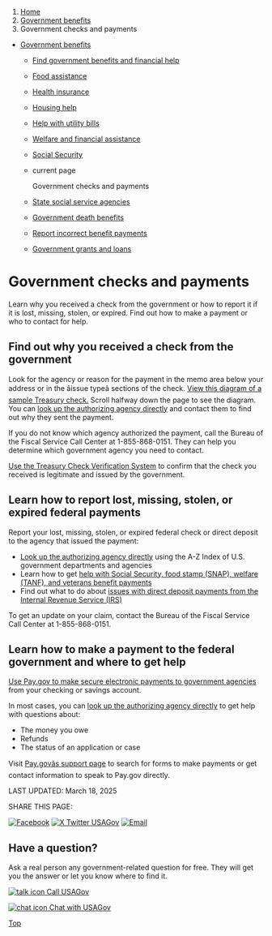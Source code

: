 1. [Home](/)
2. [Government benefits](/benefits)
3. Government checks and payments

* [Government benefits](/benefits)
  + [Find government benefits and financial help](/benefit-finder)
  + [Food assistance](/food-help)
  + [Health insurance](/health-insurance)
  + [Housing help](/housing-help)
  + [Help with utility bills](/help-with-utility-bills)
  + [Welfare and financial assistance](/welfare-and-financial-assistance)
  + [Social Security](/social-security)
  + current page

    Government checks and payments
  + [State social service agencies](/state-social-services)
  + [Government death benefits](/government-death-benefits)
  + [Report incorrect benefit payments](/report-incorrect-benefit-payments)
  + [Government grants and loans](/government-grants-and-loans)

Government checks and payments
==============================

Learn why you received a check from the government or how to report it if it is lost, missing, stolen, or expired. Find out how to make a payment or who to contact for help.

**Find out why you received a check from the government**
---------------------------------------------------------

Look for the agency or reason for the payment in the memo area below your address or in the âissue typeâ sections of the check.
[View this diagram of a sample Treasury check.](https://fiscal.treasury.gov/reference-guidance/gold-book/section-1.html)
Scroll halfway down the page to see the diagram. You can
[look up the authorizing agency directly](/agency-index)
and contact them to find out why they sent the payment.

If you do not know which agency authorized the payment, call the Bureau of the Fiscal Service Call Center at 1-855-868-0151. They can help you determine which government agency you need to contact.

[Use the Treasury Check Verification System](https://tcvs.fiscal.treasury.gov/)
to confirm that the check you received is legitimate and issued by the government.

**Learn how to report lost, missing, stolen, or expired federal payments**
--------------------------------------------------------------------------

Report your lost, missing, stolen, or expired federal check or direct deposit to the agency that issued the payment:

* [Look up the authorizing agency directly](/agency-index)
  using the A-Z Index of U.S. government departments and agencies
* Learn how to get
  [help with Social Security, food stamp (SNAP), welfare (TANF), and veterans benefit payments](/report-incorrect-benefit-payments)
* Find out what to do about
  [issues with direct deposit payments from the Internal Revenue Service (IRS)](https://www.irs.gov/faqs/irs-procedures/refund-inquiries/refund-inquiries-18)

To get an update on your claim, contact the Bureau of the Fiscal Service Call Center at 1-855-868-0151.

**Learn how to make a payment to the federal government and where to get help**
-------------------------------------------------------------------------------

[Use Pay.gov to make secure electronic payments to government agencies](https://www.pay.gov/public/home)
from your checking or savings account.

In most cases, you can
[look up the authorizing agency directly](/agency-index)
to get help with questions about:

* The money you owe
* Refunds
* The status of an application or case

Visit
[Pay.govâs support page](https://www.pay.gov/public/help/pay-gov-support)
to search for forms to make payments or get contact information to speak to Pay.gov directly.

LAST UPDATED:
March 18, 2025

SHARE THIS PAGE:

[![Facebook](/themes/custom/usagov/images/social-media-icons/Facebook_Icon.svg)](https://www.facebook.com/sharer/sharer.php?u=https://www.usa.gov/government-checks-payments&v=3)
[![X Twitter USAGov](/themes/custom/usagov/images/social-media-icons/X_Twitter_Icon.svg?version=2)](https://twitter.com/intent/tweet?source=webclient&text=https://www.usa.gov/government-checks-payments)
[![Email](/themes/custom/usagov/images/social-media-icons/Email_Icon.svg?version=2)](mailto:?subject=https://www.usa.gov/government-checks-payments)

Have a question?
----------------

Ask a real person any government-related question for free. They will get you the answer or let you know where to find it.

[![talk icon](/themes/custom/usagov/images/ICONS_talk.png)
Call USAGov](/phone)

[![chat icon](/themes/custom/usagov/images/ICONS_chat.png)
Chat with USAGov](/chat)

[Top](#main-content)